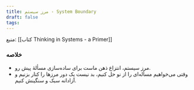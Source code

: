 ```yaml
---
title: مرز سیستم - System Boundary
draft: false
tags:
---
```


منبع: [[کتاب Thinking in Systems - a Primer]]
### خلاصه

- مرز سیستم، انتزاع ذهن ماست برای ساده‌سازی مسألهٔ پیش رو.
- وقتی می‌خواهیم مسأله‌ای را از نو حل کنیم، بد نیست یک دور مرزها را کنار بزنیم و آزادانه سبک و سنگینش کنیم.